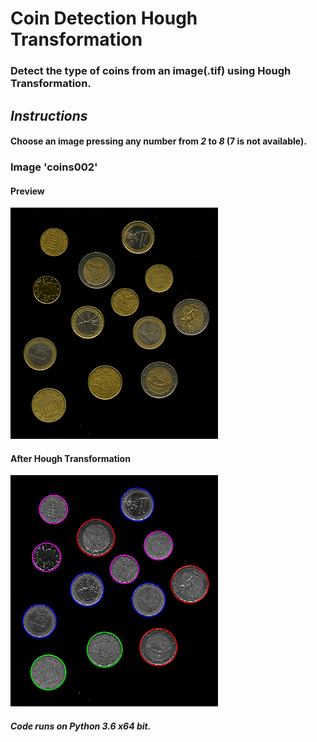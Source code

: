 # Coin Detection Hough Transformation
 
### Detect the type of coins from an image(.tif) using Hough Transformation.

## *Instructions*
#### Choose an image pressing any number from *2* to *8* (7 is not available).

### Image 'coins002'  
#### Preview  
![image](images/coins002_preview.png)  
  
#### After Hough Transformation  
![image](images/coins002_circled.png)  


##### Code runs on Python 3.6 x64 bit.
